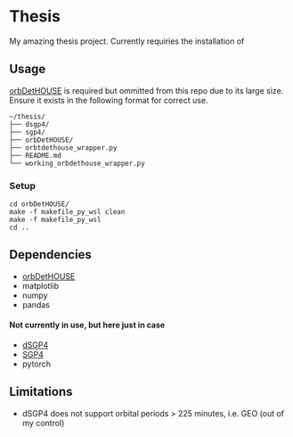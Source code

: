 # Thesis
My amazing thesis project. Currently requiries the installation of 

## Usage
[orbDetHOUSE](https://github.com/YangDrYang/orbDetHOUSE/tree/python_wrapper_propagator) is required but ommitted from this repo due to its large size. Ensure it exists in the following format for correct use.

```
~/thesis/
├── dsgp4/
├── sgp4/
├── orbDetHOUSE/
├── orbtdethouse_wrapper.py
├── README.md
└── working_orbdethouse_wrapper.py
```

### Setup
```
cd orbDetHOUSE/
make -f makefile_py_wsl clean
make -f makefile_py_wsl
cd ..
```

## Dependencies
- [orbDetHOUSE](https://github.com/YangDrYang/orbDetHOUSE/tree/python_wrapper_propagator)
- matplotlib
- numpy
- pandas

#### Not currently in use, but here just in case
- [dSGP4](https://github.com/esa/dSGP4/)
- [SGP4](https://github.com/aholinch/sgp4)
- pytorch

## Limitations
- dSGP4 does not support orbital periods > 225 minutes, i.e. GEO (out of my control)
